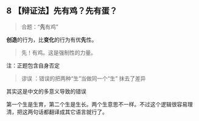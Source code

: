 ## 8 【辩证法】先有鸡？先有蛋？

> 合题：“**先**有鸡”

**创造**的行为，比**变化**的行为有优**先**性。

> 先！有鸡。这是强制性的力量。



注：正题包含自身否定

>  谬误 ：错误的把两种“生”当做同一个“生” 抹去了差异

其实这是中文的多意义导致的错误

第一个生是生育，第二个生是生长。两个生意思不一样。不过这个逻辑很容易理清，把这两句话都翻译成其它语言就行了。